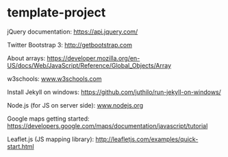 template-project
============

jQuery documentation: https://api.jquery.com/

Twitter Bootstrap 3: http://getbootstrap.com

About arrays: https://developer.mozilla.org/en-US/docs/Web/JavaScript/Reference/Global_Objects/Array

w3schools: www.w3schools.com

Install Jekyll on windows: https://github.com/juthilo/run-jekyll-on-windows/

Node.js (for JS on server side): www.nodejs.org

Google maps getting started: https://developers.google.com/maps/documentation/javascript/tutorial

Leaflet.js (JS mapping library): http://leafletjs.com/examples/quick-start.html